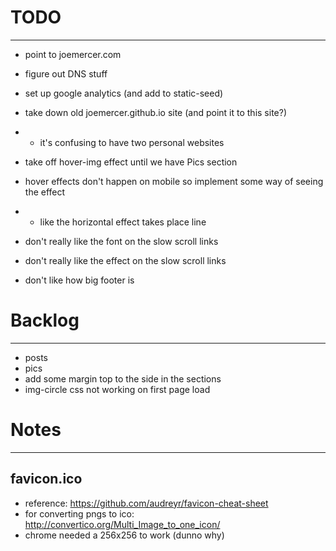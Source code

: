 # TODO
________

- point to joemercer.com
- figure out DNS stuff

- set up google analytics (and add to static-seed)

- take down old joemercer.github.io site (and point it to this site?)
- - it's confusing to have two personal websites

- take off hover-img effect until we have Pics section
- hover effects don't happen on mobile so implement some way of seeing the effect
- - like the horizontal effect takes place line

- don't really like the font on the slow scroll links
- don't really like the effect on the slow scroll links

- don't like how big footer is

# Backlog
___________

- posts
- pics
- add some margin top to the side in the sections
- img-circle css not working on first page load


# Notes
_________

## favicon.ico
- reference: https://github.com/audreyr/favicon-cheat-sheet
- for converting pngs to ico: http://convertico.org/Multi_Image_to_one_icon/
- chrome needed a 256x256 to work (dunno why)
